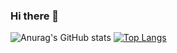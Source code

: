 ### Hi there 👋

![Anurag's GitHub stats](https://github-readme-stats.vercel.app/api?username=adev-victord&show_icons=true&theme=dracula)
[![Top Langs](https://github-readme-stats.vercel.app/api/top-langs/?username=adev-victord&layout=compact&theme=dracula)](https://github.com/anuraghazra/github-readme-stats)
<!--
**adev-victord/adev-victord** is a ✨ _special_ ✨ repository because its `README.md` (this file) appears on your GitHub profile.

Here are some ideas to get you started:

- 🔭 I’m currently working on ...
- 🌱 I’m currently learning ...
- 👯 I’m looking to collaborate on ...
- 🤔 I’m looking for help with ...
- 💬 Ask me about ...
- 📫 How to reach me: ...
- 😄 Pronouns: ...
- ⚡ Fun fact: ...
-->
